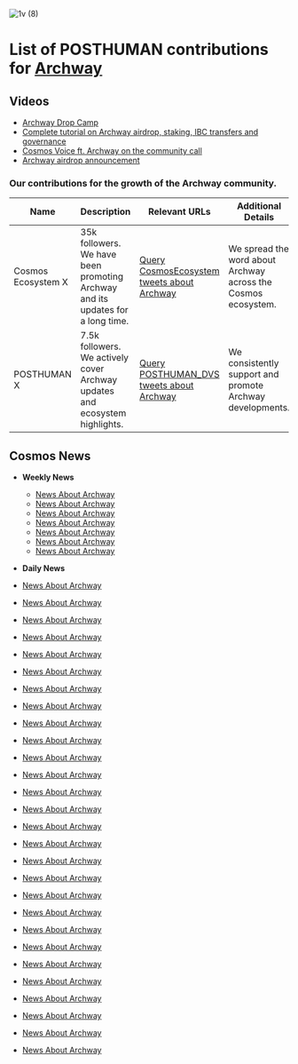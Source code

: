 ![1v (8)](https://github.com/Validator-POSTHUMAN/contributions/assets/92199696/0884e6e0-9953-447a-aa91-0b006f974855)
# List of POSTHUMAN contributions for [Archway](https://archway.io/)

## Videos 
- [Archway Drop Camp](https://www.youtube.com/watch?v=ee2UW7DjI5M&t=84s)
- [Complete tutorial on Archway airdrop, staking, IBC transfers and governance](https://www.youtube.com/watch?v=8j18IWQ4puc)
- [Cosmos Voice ft. Archway on the community call](https://www.youtube.com/watch?v=Az_12EXubSQ&t=22s)
- [Archway airdrop announcement](https://www.youtube.com/watch?v=_77vapzZUMg)


### Our contributions for the growth of the Archway community.

| Name               | Description                                                                      | Relevant URLs                                                                                                                                                    | Additional Details                                              |
|--------------------|----------------------------------------------------------------------------------|------------------------------------------------------------------------------------------------------------------------------------------------------------------|----------------------------------------------------------------|
| Cosmos Ecosystem X | 35k followers. We have been promoting Archway and its updates for a long time.   | [Query CosmosEcosystem tweets about Archway](https://x.com/search?q=%28from%3ACosmosEcosystem%29%20%28%40archwayHQ%20OR%20ARCH%29&src=typed_query&f=live)       | We spread the word about Archway across the Cosmos ecosystem.  |
| POSTHUMAN X        | 7.5k followers. We actively cover Archway updates and ecosystem highlights.       | [Query POSTHUMAN_DVS tweets about Archway](https://x.com/search?q=%28from%3APOSTHUMAN_DVS%29%20%28%40archwayHQ%20OR%20ARCH%29&src=typed_query&f=live)            | We consistently support and promote Archway developments.      |

## Cosmos News
- **Weekly News**
  - [News About Archway](https://x.com/CosmosEcosystem/status/1776311665874624844)
  - [News About Archway](https://x.com/CosmosEcosystem/status/1773692834840744081)
  - [News About Archway](https://x.com/CosmosEcosystem/status/1763557885269721219)
  - [News About Archway](https://x.com/CosmosEcosystem/status/1755232006861148446)
  - [News About Archway](https://x.com/CosmosEcosystem/status/1750932858661650455)
  - [News About Archway](https://x.com/CosmosEcosystem/status/1677355379187937280)
  - [News About Archway](https://x.com/CosmosEcosystem/status/1677355367381057537)
    
 - **Daily News**
    
  - [News About Archway](https://x.com/CosmosEcosystem/status/1920012439644512421)
  - [News About Archway](https://x.com/CosmosEcosystem/status/1909575064460177474)
  - [News About Archway](https://x.com/CosmosEcosystem/status/1838547189783544108)
  - [News About Archway](https://x.com/CosmosEcosystem/status/1838204140343943598)
  - [News About Archway](https://x.com/CosmosEcosystem/status/1830272478092071366)
  - [News About Archway](https://x.com/CosmosEcosystem/status/1788119942182883729)
  - [News About Archway](https://x.com/CosmosEcosystem/status/1785300798748213272)
  - [News About Archway](https://x.com/CosmosEcosystem/status/1784940979772154160)
  - [News About Archway](https://x.com/CosmosEcosystem/status/1783520089565790239)
  - [News About Archway](https://x.com/CosmosEcosystem/status/1783054295333581184)
  - [News About Archway](https://x.com/CosmosEcosystem/status/1782443057507455444)
  - [News About Archway](https://x.com/CosmosEcosystem/status/1782057927404315086)
  - [News About Archway](https://x.com/CosmosEcosystem/status/1778080170597081385)
  - [News About Archway](https://x.com/CosmosEcosystem/status/1776596859261190303)
  - [News About Archway](https://x.com/CosmosEcosystem/status/1775431941699092867)
  - [News About Archway](https://x.com/CosmosEcosystem/status/1775084637032956102)
  - [News About Archway](https://x.com/CosmosEcosystem/status/1747389887605518582)
  - [News About Archway](https://x.com/CosmosEcosystem/status/1712496578341024196)
  - [News About Archway](https://x.com/CosmosEcosystem/status/1708778483298804172)
  - [News About Archway](https://x.com/CosmosEcosystem/status/1695098046017679825)
  - [News About Archway](https://x.com/CosmosEcosystem/status/1694069235511623971)
  - [News About Archway](https://x.com/CosmosEcosystem/status/1690007250146938880)
  - [News About Archway](https://x.com/CosmosEcosystem/status/1682438893402988547)
  - [News About Archway](https://x.com/CosmosEcosystem/status/1677043293123690496)
  - [News About Archway](https://x.com/CosmosEcosystem/status/1676171564906352640)
  - [News About Archway](https://x.com/CosmosEcosystem/status/1675837294853357570)
  - [News About Archway](https://x.com/CosmosEcosystem/status/1669324687598313472)
  - [News About Archway](https://x.com/CosmosEcosystem/status/1666780377300574208)
